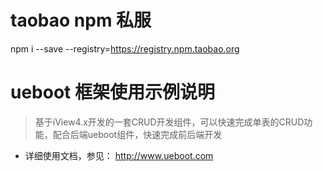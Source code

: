 # taobao npm 私服
npm i --save --registry=https://registry.npm.taobao.org

# ueboot 框架使用示例说明
> 基于iView4.x开发的一套CRUD开发组件，可以快速完成单表的CRUD功能，配合后端ueboot组件，快速完成前后端开发

 - 详细使用文档，参见： http://www.ueboot.com

